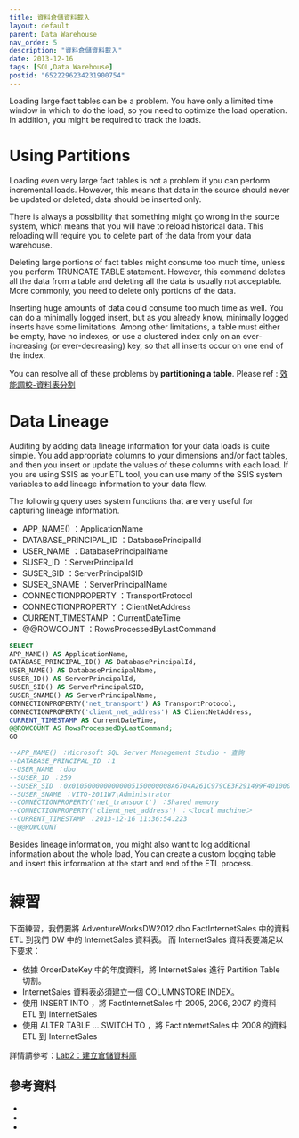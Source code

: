 ```yaml
---
title: 資料倉儲資料載入
layout: default
parent: Data Warehouse
nav_order: 5
description: "資料倉儲資料載入"
date: 2013-12-16
tags: [SQL,Data Warehouse]
postid: "6522296234231900754"
---
```

Loading large fact tables can be a problem. You have only a limited time window in which to do the load, so you need to optimize the load operation. In addition, you might be required to track the loads.  

# Using Partitions

Loading even very large fact tables is not a problem if you can perform incremental loads.  However, this means that data in the source should never be updated or deleted; data should be inserted only.  

There is always a possibility that something might go wrong in the source system,   which means that you will have to reload historical data.   This reloading will require you to delete part of the data from your data warehouse.  

Deleting large portions of fact tables might consume too much time, unless you perform TRUNCATE TABLE statement.  However, this command deletes all the data from a table and deleting all the data is usually not acceptable.  More commonly, you need to delete only portions of the data.  

Inserting huge amounts of data could consume too much time as well.   You can do a minimally logged insert, but as you already know, minimally logged inserts have some limitations.  Among other limitations, a table must either be empty, have no indexes, or use a clustered index only on an ever-increasing (or ever-decreasing) key,   so that all inserts occur on one end of the index.  

You can resolve all of these problems by **partitioning a table**.  Please ref : [效能調校-資料表分割](../../70461/C06_Tuning_Performance/tuning-5-partition-table.aspx)

# Data Lineage

Auditing by adding data lineage information for your data loads is quite simple.   You add appropriate columns to your dimensions and/or fact tables, and then you insert or update the values of these columns with each load.   If you are using SSIS as your ETL tool, you can use many of the SSIS system variables to add lineage information to your data flow.  

The following query uses system functions that are very useful for capturing lineage information.

- APP_NAME() ：ApplicationName
- DATABASE_PRINCIPAL_ID ：DatabasePrincipalId
- USER_NAME ：DatabasePrincipalName
- SUSER_ID ：ServerPrincipalId
- SUSER_SID ：ServerPrincipalSID
- SUSER_SNAME ：ServerPrincipalName
- CONNECTIONPROPERTY ：TransportProtocol
- CONNECTIONPROPERTY ：ClientNetAddress
- CURRENT_TIMESTAMP ：CurrentDateTime
- @@ROWCOUNT ：RowsProcessedByLastCommand

```sql
SELECT
APP_NAME() AS ApplicationName,
DATABASE_PRINCIPAL_ID() AS DatabasePrincipalId,
USER_NAME() AS DatabasePrincipalName,
SUSER_ID() AS ServerPrincipalId,
SUSER_SID() AS ServerPrincipalSID,
SUSER_SNAME() AS ServerPrincipalName,
CONNECTIONPROPERTY('net_transport') AS TransportProtocol,
CONNECTIONPROPERTY('client_net_address') AS ClientNetAddress,
CURRENT_TIMESTAMP AS CurrentDateTime,
@@ROWCOUNT AS RowsProcessedByLastCommand;
GO

--APP_NAME() ：Microsoft SQL Server Management Studio - 查詢
--DATABASE_PRINCIPAL_ID ：1
--USER_NAME ：dbo
--SUSER_ID ：259
--SUSER_SID ：0x0105000000000005150000008A6704A261C979CE3F291499F4010000
--SUSER_SNAME ：VITO-2011W7\Administrator
--CONNECTIONPROPERTY('net_transport') ：Shared memory
--CONNECTIONPROPERTY('client_net_address') ：＜local machine＞
--CURRENT_TIMESTAMP ：2013-12-16 11:36:54.223
--@@ROWCOUNT 
```

Besides lineage information, you might also want to log additional information about the whole load,  You can create a custom logging table and insert this information at the start and end of the ETL process.

# 練習

下面練習，我們要將 AdventureWorksDW2012.dbo.FactInternetSales 中的資料 ETL 到我們 DW 中的 InternetSales 資料表。  而 InternetSales 資料表要滿足以下要求：  

- 依據 OrderDateKey 中的年度資料，將 InternetSales 進行  Partition Table 切割。
- InternetSales 資料表必須建立一個  COLUMNSTORE INDEX。
- 使用 INSERT INTO ，將 FactInternetSales 中 2005, 2006, 2007 的資料 ETL 到 InternetSales
- 使用 ALTER TABLE ... SWITCH TO ，將 FactInternetSales 中 2008 的資料 ETL 到 InternetSales

詳情請參考：[Lab2：建立倉儲資料庫](http://vito-note.blogspot.com/2013/12/lab2.html)
## 參考資料  

- 
- 
-